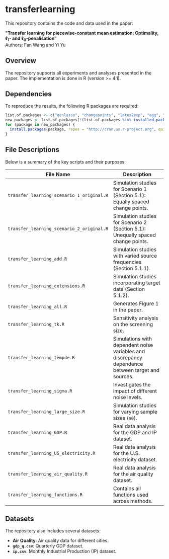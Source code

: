 # transferlearning


This repository contains the code and data used in the paper:

**"Transfer learning for piecewise-constant mean estimation: Optimality, $\ell_1$- and $\ell_0$-penalisation"**  
Authors: Fan Wang and Yi Yu

## Overview

The repository supports all experiments and analyses presented in the paper. The implementation is done in R (version >= 4.1).

## Dependencies

To reproduce the results, the following R packages are required:

```r
list.of.packages <- c("genlasso", "changepoints", "latex2exp", "egg", "tictoc", "ggplot2", "plotrix")
new_packages <- list.of.packages[!(list.of.packages %in% installed.packages()[, "Package"])]
for (package in new_packages) {
  install.packages(package, repos = "http://cran.us.r-project.org", quiet = TRUE)
}
```

## File Descriptions

Below is a summary of the key scripts and their purposes:

| **File Name**                          | **Description**                                                                                     |
|----------------------------------------|-----------------------------------------------------------------------------------------------------|
| `transfer_learning_scenario_1_original.R` | Simulation studies for Scenario 1 (Section 5.1): Equally spaced change points.                     |
| `transfer_learning_scenario_2_original.R` | Simulation studies for Scenario 2 (Section 5.1): Unequally spaced change points.                   |
| `transfer_learning_add.R`              | Simulation studies with varied source frequencies (Section 5.1.1).                                 |
| `transfer_learning_extensions.R`       | Simulation studies incorporating target data (Section 5.1.2).                                      |
| `transfer_learning_all.R`              | Generates Figure 1 in the paper.                                                                   |
| `transfer_learning_tk.R`               | Sensitivity analysis on the screening size.                                                        |
| `transfer_learning_tempde.R`           | Simulations with dependent noise variables and discrepancy dependence between target and sources.   |
| `transfer_learning_sigma.R`            | Investigates the impact of different noise levels.                                                 |
| `transfer_learning_large_size.R`       | Simulation studies for varying sample sizes (`n0`).                                                |
| `transfer_learning_GDP.R`              | Real data analysis for the GDP and IP dataset.                                                     |
| `transfer_learning_US_electricity.R`   | Real data analysis for the U.S. electricity dataset.                                               |
| `transfer_learning_air_quality.R`      | Real data analysis for the air quality dataset.                                                    |
| `transfer_learning_functions.R`        | Contains all functions used across methods.                                                        |

## Datasets

The repository also includes several datasets:

- **Air Quality**: Air quality data for different cities.  
- **`gdp_q.csv`**: Quarterly GDP dataset.  
- **`ip.csv`**: Monthly Industrial Production (IP) dataset.  




